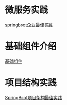 # 微服务实践
[springboot企业最佳实践](https://github.com/engjose/springboot-sample)

# 基础组件介绍
[基础组件](https://github.com/engjose/kona-framework)


# 项目结构实践
[SpringBoot项目架构最佳实践](https://github.com/engjose/kona-framework)
